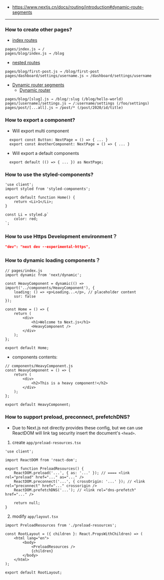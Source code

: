 -   https://www.nextjs.cn/docs/routing/introduction#dynamic-route-segments

---

### How to create other pages?

-   [index routes](https://www.nextjs.cn/docs/routing/introduction#index-routes)

```
pages/index.js → /
pages/blog/index.js → /blog
```

-   [nested routes](https://www.nextjs.cn/docs/routing/introduction#nested-routes)

```
pages/blog/first-post.js → /blog/first-post
pages/dashboard/settings/username.js → /dashboard/settings/username
```

-   [Dynamic router segments](https://www.nextjs.cn/docs/routing/introduction#dynamic-route-segments)
    -   [Dynamic router](https://www.nextjs.cn/docs/routing/dynamic-routes)

```
pages/blog/[slug].js → /blog/:slug (/blog/hello-world)
pages/[username]/settings.js → /:username/settings (/foo/settings)
pages/post/[...all].js → /post/* (/post/2020/id/title)
```

### How to export a component?

-   Will export multi component

```tsx
  export const Button: NextPage = () => { ... }
  export const AnotherComponent: NextPage = () => { ... }
```

-   Will export a default components

```tsx
  export default (() => { ... }) as NextPage;
```

### How to use the styled-components?

```tsx
'use client';
import styled from 'styled-components';

export default function Home() {
    return <Li>1</Li>;
}

const Li = styled.p`
    color: red;
`;
```

### How to use Https Development environment？

```json
"dev": "next dev --experimental-https",
```

### How to dynamic loading components？

```tsx
// pages/index.js
import dynamic from 'next/dynamic';

const HeavyComponent = dynamic(() => import('../components/HeavyComponent'), {
    loading: () => <p>Loading...</p>, // placeholder content
    ssr: false
});

const Home = () => {
    return (
        <div>
            <h1>Welcome to Next.js</h1>
            <HeavyComponent />
        </div>
    );
};

export default Home;
```

-   components contents:

```tsx
// components/HeavyComponent.js
const HeavyComponent = () => {
    return (
        <div>
            <h2>This is a heavy component!</h2>
        </div>
    );
};

export default HeavyComponent;
```

### How to support preload, preconnect, prefetchDNS?

-   Due to Next.js not directly provides these config, but we can use ReactDOM will link tag security insert the document's `<head>`.

1.  create `app/preload-resources.tsx`

```tsx
'use client';

import ReactDOM from 'react-dom';

export function PreloadResources() {
    ReactDOM.preload('...', { as: '...' }); // ==== <link rel="preload" href="..." as="..." />
    ReactDOM.preconnect('...', { crossOrigin: '...' }); // <link rel="preconnect" href="..." crossorigin />
    ReactDOM.prefetchDNS('...'); // <link rel="dns-prefetch" href="..." />

    return null;
}
```

2.  modify `app/layout.tsx`

```tsx
import PreloadResources from './preload-resources';

const RootLayout = ({ children }: React.PropsWithChildren) => (
    <html lang="en">
        <body>
            <PreloadResources />
            {children}
        </body>
    </html>
);

export default RootLayout;
```
